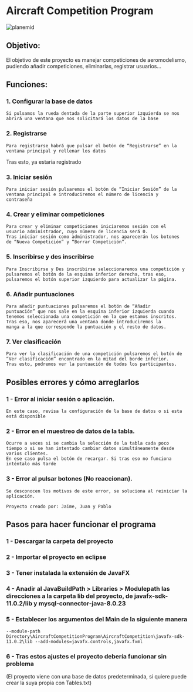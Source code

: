 # Aircraft Competition Program

![planemid](https://user-images.githubusercontent.com/31405248/118563229-7a3c7480-b76e-11eb-8bb1-a238ba7aad70.png)


## Objetivo:

El objetivo de este proyecto es manejar competiciones de aeromodelismo, pudiendo añadir competiciones, eliminarlas, registrar usuarios...




## Funciones:

 ### 1. Configurar la base de datos

```
Si pulsamos la rueda dentada de la parte superior izquierda se nos
abrirá una ventana que nos solicitará los datos de la base
```
 ### 2. Registrarse

```
Para registrarse habrá que pulsar el botón de “Registrarse” en la
ventana principal y rellenar los datos
```
Tras esto, ya estaría registrado


### 3. Iniciar sesión

```
Para iniciar sesión pulsaremos el botón de “Iniciar Sesión” de la
ventana principal e introduciremos el número de licencia y
contraseña
```
### 4. Crear y eliminar competiciones

```
Para crear y eliminar competiciones iniciaremos sesión con el
usuario administrador, cuyo número de licencia será 0.
Tras iniciar sesión como administrador, nos aparecerán los botones
de “Nueva Competición” y “Borrar Competición”.
```

### 5. Inscribirse y des inscribirse

```
Para Inscribirse y Des inscribirse seleccionaremos una competición y
pulsaremos el botón de la esquina inferior derecha, tras eso,
pulsaremos el botón superior izquierdo para actualizar la página.
```
### 6. Añadir puntuaciones

```
Para añadir puntuaciones pulsaremos el botón de “Añadir
puntuación” que nos sale en la esquina inferior izquierda cuando
tenemos seleccionada una competición en la que estamos inscritos.
Tras eso, nos aparecerá una ventana donde introduciremos la
manga a la que corresponde la puntuación y el resto de datos.
```

### 7. Ver clasificación

```
Para ver la clasificación de una competición pulsaremos el botón de
“Ver clasificación” encontrado en la mitad del borde inferior.
Tras esto, podremos ver la puntuación de todos los participantes.
```



## Posibles errores y cómo arreglarlos

### 1 - Error al iniciar sesión o aplicación.

```
En este caso, revisa la configuración de la base de datos o si esta
está disponible
```
### 2 - Error en el muestreo de datos de la tabla.

```
Ocurre a veces si se cambia la selección de la tabla cada poco
tiempo o si se han intentado cambiar datos simultáneamente desde
varios clientes.
En ese caso pulsa el botón de recargar. Si tras eso no funciona
inténtalo más tarde
```
### 3 - Error al pulsar botones (No reaccionan).

```
Se desconocen los motivos de este error, se soluciona al reiniciar la
aplicación.
```
```
Proyecto creado por: Jaime, Juan y Pablo
```



## Pasos para hacer funcionar el programa

### 1 - Descargar la carpeta del proyecto
   
### 2 - Importar el proyecto en eclipse
   
### 3 - Tener instalada la extensión de JavaFX
   
### 4 - Anadir al JavaBuildPath > Libraries > Modulepath las direcciones a la carpeta lib del proyecto, de javafx-sdk-11.0.2/lib y mysql-connector-java-8.0.23
   
### 5 - Establecer los argumentos del Main de la siguiente manera 
```--module-path Directory\AircraftCompetitionProgram\AircraftCompetition\javafx-sdk-11.0.2\lib --add-modules=javafx.controls,javafx.fxml```
   
### 6 - Tras estos ajustes el proyecto debería funcionar sin problema

(El proyecto viene con una base de datos predeterminada, si quiere puede crear la suya propia con Tables.txt)
